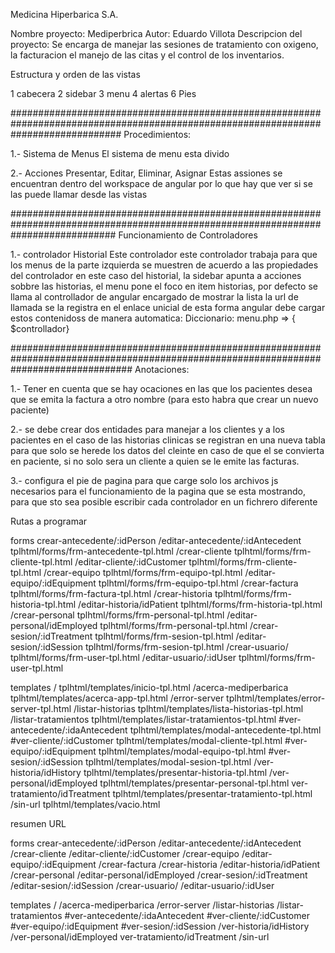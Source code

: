 Medicina Hiperbarica S.A.

Nombre proyecto: Mediperbrica
Autor: Eduardo Villota
Descripcion del proyecto: Se encarga de manejar las sesiones de tratamiento con oxigeno, la facturacion el manejo de las citas y el control de los inventarios.

Estructura y orden de las vistas

1 cabecera
2 sidebar
3 menu
4 alertas
6 Pies

####################################################################################################################################
Procedimientos:
 
 1.- Sistema de Menus 
 	El sistema de menu esta divido

 2.- Acciones Presentar, Editar, Eliminar, Asignar
 Estas assiones se encuentran dentro del workspace de angular por lo que hay que ver si se las puede llamar desde las vistas

###################################################################################################################################
 Funcionamiento de Controladores

  1.- controlador Historial
	  Este controlador este controlador trabaja para que los menus de la parte izquierda se muestren de acuerdo a las propiedades del controlador en este caso del historial, la sidebar apunta a acciones sobbre las historias, el menu pone el foco en item historias, por defecto se llama al controllador de angular encargado de mostrar la lista la url de llamada se la registra en el enlace unicial de esta forma angular debe cargar estos contenidoss de manera automatica:
			Diccionario:
				menu.php => { $controllador}
				

######################################################################################################################################
Anotaciones:

1.- Tener en cuenta que se hay ocaciones en las que los pacientes desea que se emita la factura a otro nombre (para esto habra que crear un nuevo paciente)

2.- se debe crear dos entidades para manejar a los clientes y a los pacientes en el caso de las historias clinicas se registran en una nueva tabla para que solo se herede los datos del cleinte en caso de que el se convierta en paciente, si no solo sera un cliente a quien se le emite las facturas.

3.- configura el pie de pagina para que carge solo los archivos js necesarios para el funcionamiento de la pagina que se esta mostrando, para que sto sea posible escribir cada controlador en un fichrero diferente 

Rutas a programar

 
 forms
 crear-antecedente/:idPerson
 /editar-antecedente/:idAntecedent
 tplhtml/forms/frm-antecedente-tpl.html
 /crear-cliente
 tplhtml/forms/frm-cliente-tpl.html
 /editar-cliente/:idCustomer
 tplhtml/forms/frm-cliente-tpl.html
 /crear-equipo
 tplhtml/forms/frm-equipo-tpl.html
 /editar-equipo/:idEquipment
 tplhtml/forms/frm-equipo-tpl.html
 /crear-factura
 tplhtml/forms/frm-factura-tpl.html
 /crear-historia
 tplhtml/forms/frm-historia-tpl.html
 /editar-historia/idPatient
 tplhtml/forms/frm-historia-tpl.html
 /crear-personal
 tplhtml/forms/frm-personal-tpl.html
 /editar-personal/idEmployed
 tplhtml/forms/frm-personal-tpl.html
 /crear-sesion/:idTreatment
 tplhtml/forms/frm-sesion-tpl.html
 /editar-sesion/:idSession
 tplhtml/forms/frm-sesion-tpl.html
 /crear-usuario/
 tplhtml/forms/frm-user-tpl.html
 /editar-usuario/:idUser
 tplhtml/forms/frm-user-tpl.html




 templates
 /
 tplhtml/templates/inicio-tpl.html
 /acerca-mediperbarica
 tplhtml/templates/acerca-app-tpl.html
 /error-server
 tplhtml/templates/error-server-tpl.html
 /listar-historias
 tplhtml/templates/lista-historias-tpl.html
 /listar-tratamientos
 tplhtml/templates/listar-tratamientos-tpl.html
 #ver-antecedente/:idaAntecedent
 tplhtml/templates/modal-antecedente-tpl.html
 #ver-cliente/:idCustomer
 tplhtml/templates/modal-cliente-tpl.html
 #ver-equipo/:idEquipment
 tplhtml/templates/modal-equipo-tpl.html
 #ver-sesion/:idSession
 tplhtml/templates/modal-sesion-tpl.html
 /ver-historia/idHistory
 tplhtml/templates/presentar-historia-tpl.html
 /ver-personal/idEmployed
 tplhtml/templates/presentar-personal-tpl.html
 ver-tratamiento/idTreatment
 tplhtml/templates/presentar-tratamiento-tpl.html
 /sin-url
 tplhtml/templates/vacio.html


resumen URL

 forms
 crear-antecedente/:idPerson
 /editar-antecedente/:idAntecedent
 /crear-cliente
 /editar-cliente/:idCustomer
 /crear-equipo
 /editar-equipo/:idEquipment
 /crear-factura
 /crear-historia
 /editar-historia/idPatient
 /crear-personal
 /editar-personal/idEmployed
 /crear-sesion/:idTreatment
 /editar-sesion/:idSession
 /crear-usuario/
 /editar-usuario/:idUser



 templates
 /
 /acerca-mediperbarica
 /error-server
 /listar-historias
 /listar-tratamientos
 #ver-antecedente/:idaAntecedent
 #ver-cliente/:idCustomer
 #ver-equipo/:idEquipment
 #ver-sesion/:idSession
 /ver-historia/idHistory
 /ver-personal/idEmployed
 ver-tratamiento/idTreatment
 /sin-url